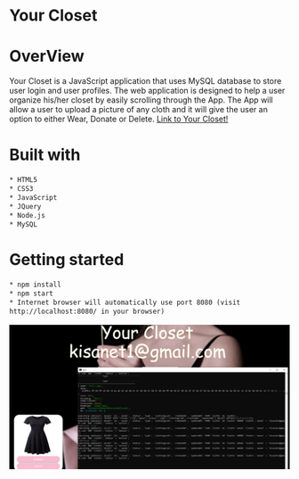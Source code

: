 # Your Closet

# OverView

Your Closet is a JavaScript application that uses MySQL database to store user login and user profiles. The web application is designed to help a user organize his/her closet by easily scrolling through the App. The App will allow a user to upload a picture of any cloth and it will give the user an option to either Wear, Donate or Delete. [Link to Your Closet!](https://guarded-refuge-77501.herokuapp.com/)


# Built with
    * HTML5
    * CSS3
    * JavaScript
    * JQuery
    * Node.js
    * MySQL

# Getting started
    * npm install
    * npm start
    * Internet browser will automatically use port 8080 (visit http://localhost:8080/ in your browser)

![saving an uploaded picture into MySQL database ](/style/images/yourCloset.png)
